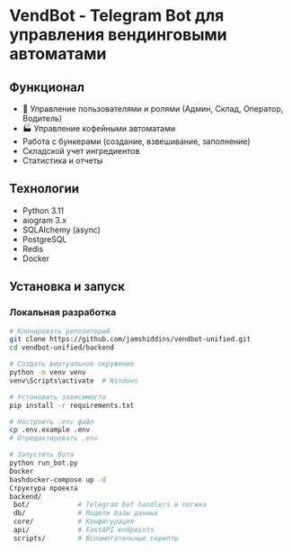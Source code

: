 ﻿# VendBot - Telegram Bot для управления вендинговыми автоматами

## Функционал

- 👥 Управление пользователями и ролями (Админ, Склад, Оператор, Водитель)
- 🏭 Управление кофейными автоматами
-  Работа с бункерами (создание, взвешивание, заполнение)
-  Складской учет ингредиентов
-  Статистика и отчеты

## Технологии

- Python 3.11
- aiogram 3.x
- SQLAlchemy (async)
- PostgreSQL
- Redis
- Docker

## Установка и запуск

### Локальная разработка

```bash
# Клонировать репозиторий
git clone https://github.com/jamshiddins/vendbot-unified.git
cd vendbot-unified/backend

# Создать виртуальное окружение
python -m venv venv
venv\Scripts\activate  # Windows

# Установить зависимости
pip install -r requirements.txt

# Настроить .env файл
cp .env.example .env
# Отредактировать .env

# Запустить бота
python run_bot.py
Docker
bashdocker-compose up -d
Структура проекта
backend/
 bot/            # Telegram bot handlers и логика
 db/             # Модели базы данных
 core/           # Конфигурация
 api/            # FastAPI endpoints
 scripts/        # Вспомогательные скрипты

